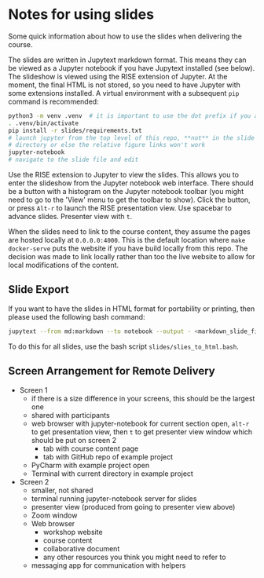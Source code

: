 # Notes for using slides

Some quick information about how to use the slides when delivering the course.

The slides are written in Jupytext markdown format.
This means they can be viewed as a Jupyter notebook if you have Jupytext installed (see below).
The slideshow is viewed using the RISE extension of Jupyter.
At the moment, the final HTML is not stored,
so you need to have Jupyter with some extensions installed.
A virtual environment with a subsequent `pip` command is recommended:

```bash
python3 -m venv .venv  # it is important to use the dot prefix if you are creating this at the top level of this repo
. .venv/bin/activate
pip install -r slides/requirements.txt 
# launch jupyter from the top level of this repo, **not** in the slide
# directory or else the relative figure links won't work
jupyter-notebook
# navigate to the slide file and edit
```

Use the RISE extension to Jupyter to view the slides.
This allows you to enter the slideshow from the Jupyter notebook web interface.
There should be a button with a histogram on the Jupyter notebook toolbar
(you might need to go to the 'View' menu to get the toolbar to show).
Click the button, or press `Alt-r` to launch the RISE presentation view.
Use spacebar to advance slides. Presenter view with `t`.

When the slides need to link to the course content, they assume the pages are hosted locally at
`0.0.0.0:4000`. This is the default location where `make docker-serve` puts the website if you have
build locally from this repo. The decision was made to link locally rather than too the live website
to allow for local modifications of the content.

## Slide Export

If you want to have the slides in HTML format for portability or printing, then please used the
following bash command:

```bash
jupytext --from md:markdown --to notebook --output - <markdown_slide_file> | jupyter nbconvert --stdin --to slides --embed-images --output <html_output_filename>
```

To do this for all slides, use the bash script `slides/slies_to_html.bash`.

## Screen Arrangement for Remote Delivery

- Screen 1
  - if there is a size difference in your screens, this should be the largest one
  - shared with participants
  - web browser with jupyter-notebook for current section open, `alt-r` to get presentation view, then `t` to get presenter view window which should be put on screen 2
    - tab with course content page
    - tab with GitHub repo of example project
  - PyCharm with example project open
  - Terminal with current directory in example project
- Screen 2
  - smaller, not shared
  - terminal running jupyter-notebook server for slides
  - presenter view (produced from going to presenter view above)
  - Zoom window
  - Web browser
    - workshop website
    - course content
    - collaborative document
    - any other resources you think you might need to refer to
  - messaging app for communication with helpers

